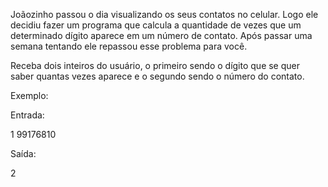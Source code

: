 Joãozinho passou o dia visualizando os seus contatos no celular.
Logo ele decidiu fazer um programa que calcula a quantidade de vezes que um determinado dígito aparece em um número de contato.
Após passar uma semana tentando ele repassou esse problema para você.

Receba dois inteiros do usuário, o primeiro sendo o dígito que se quer saber quantas vezes aparece e o segundo sendo o número do contato.

Exemplo:

Entrada:

1
99176810

Saída:

2